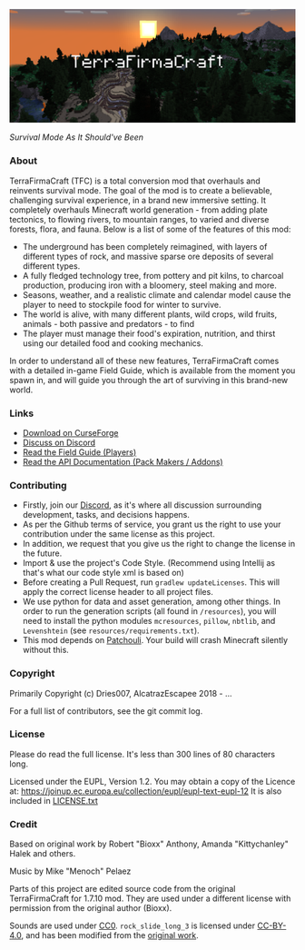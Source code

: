 ![TerraFirmaCraft Splash Image](./img/splash-1.png)

*Survival Mode As It Should've Been*

### About

TerraFirmaCraft (TFC) is a total conversion mod that overhauls and reinvents survival mode. The goal of the mod is to create a believable, challenging survival experience, in a brand new immersive setting. It completely overhauls Minecraft world generation - from adding plate tectonics, to flowing rivers, to mountain ranges, to varied and diverse forests, flora, and fauna. Below is a list of some of the features of this mod:

- The underground has been completely reimagined, with layers of different types of rock, and massive sparse ore deposits of several different types.
- A fully fledged technology tree, from pottery and pit kilns, to charcoal production, producing iron with a bloomery, steel making and more.
- Seasons, weather, and a realistic climate and calendar model cause the player to need to stockpile food for winter to survive.
- The world is alive, with many different plants, wild crops, wild fruits, animals - both passive and predators - to find
- The player must manage their food's expiration, nutrition, and thirst using our detailed food and cooking mechanics.

In order to understand all of these new features, TerraFirmaCraft comes with a detailed in-game Field Guide, which is available from the moment you spawn in, and will guide you through the art of surviving in this brand-new world.

### Links

- [Download on CurseForge](https://www.curseforge.com/minecraft/mc-mods/terrafirmacraft)
- [Discuss on Discord](https://invite.gg/terrafirmacraft)
- [Read the Field Guide (Players)](https://terrafirmacraft.github.io/Field-Guide/en_us/)
- [Read the API Documentation (Pack Makers / Addons)](https://terrafirmacraft.github.io/Documentation/)

### Contributing

 - Firstly, join our [Discord](https://invite.gg/terrafirmacraft), as it's where all discussion surrounding development, tasks, and decisions happens.
 - As per the Github terms of service, you grant us the right to use your contribution under the same license as this project.
 - In addition, we request that you give us the right to change the license in the future.
 - Import & use the project's Code Style. (Recommend using Intellij as that's what our code style xml is based on)
 - Before creating a Pull Request, run `gradlew updateLicenses`. This will apply the correct license header to all project files.
 - We use python for data and asset generation, among other things. In order to run the generation scripts (all found in `/resources`), you will need to install the python modules `mcresources`, `pillow`, `nbtlib`, and `Levenshtein` (see `resources/requirements.txt`).
 - This mod depends on [Patchouli](https://www.curseforge.com/minecraft/mc-mods/patchouli). Your build will crash Minecraft silently without this.

### Copyright

Primarily Copyright (c) Dries007, AlcatrazEscapee 2018 - ...

For a full list of contributors, see the git commit log.

### License

Please do read the full license. It's less than 300 lines of 80 characters long.

Licensed under the EUPL, Version 1.2.
You may obtain a copy of the Licence at: https://joinup.ec.europa.eu/collection/eupl/eupl-text-eupl-12
It is also included in [LICENSE.txt](LICENSE.txt)

### Credit

Based on original work by Robert "Bioxx" Anthony, Amanda "Kittychanley" Halek and others.

Music by Mike "Menoch" Pelaez

Parts of this project are edited source code from the original TerraFirmaCraft for 1.7.10 mod. They are used under a different license with permission from the original author (Bioxx).

Sounds are used under [CC0](https://creativecommons.org/publicdomain/zero/1.0/). `rock_slide_long_3` is licensed under [CC-BY-4.0](https://creativecommons.org/licenses/by/4.0/), and has been modified from the [original work](https://freesound.org/people/Benboncan/sounds/60085/).
